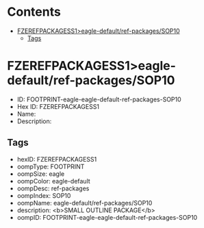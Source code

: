 



Contents
========

* [FZEREFPACKAGESS1>eagle-default/ref-packages/SOP10](#fzerefpackagess1eagle-defaultref-packagessop10)
	* [Tags](#tags)

# FZEREFPACKAGESS1>eagle-default/ref-packages/SOP10

- ID: FOOTPRINT-eagle-eagle-default-ref-packages-SOP10
- Hex ID: FZEREFPACKAGESS1
- Name: 
- Description: 

## Tags

- hexID: FZEREFPACKAGESS1
- oompType: FOOTPRINT
- oompSize: eagle
- oompColor: eagle-default
- oompDesc: ref-packages
- oompIndex: SOP10
- oompName: eagle-default/ref-packages/SOP10
- description: &lt;b&gt;SMALL OUTLINE PACKAGE&lt;/b&gt;
- oompID: FOOTPRINT-eagle-eagle-default-ref-packages-SOP10
